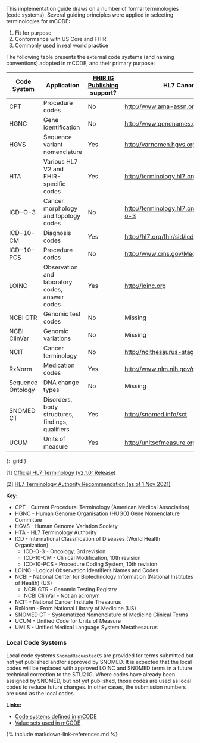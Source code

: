 This implementation guide draws on a number of formal terminologies (code systems). Several guiding principles were applied in selecting terminologies for mCODE:

1. Fit for purpose
2. Conformance with US Core and FHIR
3. Commonly used in real world practice

The following table presents the external code systems (and naming conventions) adopted in mCODE, and their primary purpose:

| Code System | Application | [FHIR IG Publishing](https://confluence.hl7.org/display/FHIR/IG+Publisher+Documentation) support? | HL7 Canonical [1] | Proposed HTA, if different [2] |
|--------------|-------------|------------------|------------------|----------------------|
| CPT | Procedure codes | No | <http://www.ama-assn.org/go/cpt> |  |
| HGNC | Gene identification | No | <http://www.genenames.org>  |  |
| HGVS | Sequence variant nomenclature | Yes | <http://varnomen.hgvs.org> | OID: 2.16.840.1.113883.6.282 |
| HTA  | Various HL7 V2 and FHIR-specific codes | Yes | <http://terminology.hl7.org> |  |
| ICD-O-3 | Cancer morphology and topology codes | No | <http://terminology.hl7.org/CodeSystem/icd-o-3> |  |
| ICD-10-CM | Diagnosis codes | Yes | <http://hl7.org/fhir/sid/icd-10-cm> |  |
| ICD-10-PCS | Procedure codes | No | <http://www.cms.gov/Medicare/Coding/ICD10> |  |
| LOINC | Observation and laboratory codes, answer codes | Yes | <http://loinc.org> |  |
| NCBI GTR | Genomic test codes | No | Missing | <https://www.ncbi.nlm.nih.gov/gtr/> |
| NCBI ClinVar | Genomic variations | No | Missing | Missing |
| NCIT | Cancer terminology | No | http://ncithesaurus-stage.nci.nih.gov | http://ncicb.nci.nih.gov/xml/owl/EVS/Thesaurus.owl |
| RxNorm | Medication codes | Yes | <http://www.nlm.nih.gov/research/umls/rxnorm> |  |
| Sequence Ontology | DNA change types | No | Missing | <http://www.sequenceontology.org/> |
| SNOMED CT | Disorders, body structures, findings, qualifiers | Yes | <http://snomed.info/sct> |  |
| UCUM | Units of measure | Yes | <http://unitsofmeasure.org> |  |
{: .grid }

[1] [Official HL7 Terminology (v2.1.0: Release)](https://terminology.hl7.org/codesystems.html)

[2] [HL7 Terminology Authority Recommendation (as of 1 Nov 2021)](https://confluence.hl7.org/display/TA/External+Terminologies+-+Information)

**Key:**

* CPT - Current Procedural Terminology (American Medical Association)
* HGNC - Human Genome Organisation (HUGO) Gene Nomenclature Committee
* HGVS - Human Genome Variation Society
* HTA - HL7 Terminology Authority
* ICD - International Classification of Diseases (World Health Organization)
  * ICD-O-3 - Oncology, 3rd revision
  * ICD-10-CM - Clinical Modification, 10th revision
  * ICD-10-PCS - Procedure Coding System, 10th revision
* LOINC - Logical Observation Identifiers Names and Codes
* NCBI - National Center for Biotechnology Information (National Institutes of Health) (US)
  * NCBI GTR - Genomic Testing Registry
  * NCBI ClinVar - Not an acronym
* NCIT - National Cancer Institute Thesaurus
* RxNorm - From National Library of Medicine (US)
* SNOMED CT - Systematized Nomenclature of Medicine Clinical Terms
* UCUM - Unified Code for Units of Measure
* UMLS - Unified Medical Language System Metathesaurus

### Local Code Systems

Local code systems `SnomedRequestedCS` are provided for terms submitted but not yet published and/or approved by SNOMED. It is expected that the local codes will be replaced with approved LOINC and SNOMED terms in a future technical correction to the STU2 IG. Where codes have already been assigned by SNOMED, but not yet published, those codes are used as local codes to reduce future changes. In other cases, the submission numbers are used as the local codes.

**Links:**

* [Code systems defined in mCODE](codesystems.html)
* [Value sets used in mCODE](valuesets.html)

{% include markdown-link-references.md %}
